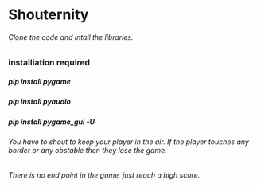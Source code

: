 # Shouternity

###### Clone the code and intall the libraries.

### installiation required

##### pip install pygame

##### pip install pyaudio

##### pip install pygame_gui -U

###### You have to shout to keep your player in the air. If the player touches any border or any obstable then they lose the game.

###### There is no end point in the game, just reach a high score.
